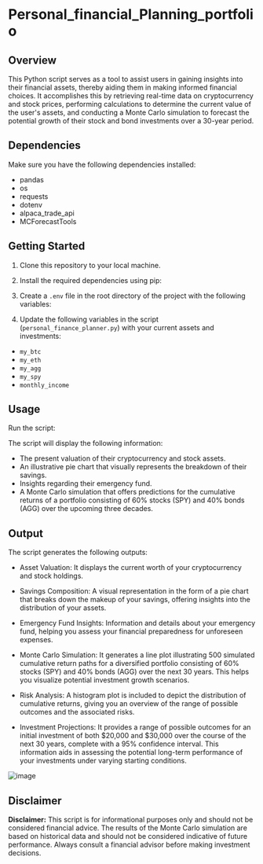 # Personal_financial_Planning_portfolio

## Overview

This Python script serves as a tool to assist users in gaining insights into their financial assets, thereby aiding them in making informed financial choices. It accomplishes this by retrieving real-time data on cryptocurrency and stock prices, performing calculations to determine the current value of the user's assets, and conducting a Monte Carlo simulation to forecast the potential growth of their stock and bond investments over a 30-year period.

## Dependencies

Make sure you have the following dependencies installed:

- pandas
- os
- requests
- dotenv
- alpaca_trade_api
- MCForecastTools

## Getting Started

1. Clone this repository to your local machine.

2. Install the required dependencies using pip:


3. Create a `.env` file in the root directory of the project with the following variables:


4. Update the following variables in the script (`personal_finance_planner.py`) with your current assets and investments:

- `my_btc`
- `my_eth`
- `my_agg`
- `my_spy`
- `monthly_income`

## Usage

Run the script:


The script will display the following information:

- The present valuation of their cryptocurrency and stock assets.
- An illustrative pie chart that visually represents the breakdown of their savings.
- Insights regarding their emergency fund.
- A Monte Carlo simulation that offers predictions for the cumulative returns of a portfolio consisting of 60% stocks (SPY) and 40% bonds (AGG) over the upcoming three decades.

## Output

The script generates the following outputs:

- Asset Valuation: It displays the current worth of your cryptocurrency and stock holdings.

- Savings Composition: A visual representation in the form of a pie chart that breaks down the makeup of your savings, offering insights into the distribution of your assets.

- Emergency Fund Insights: Information and details about your emergency fund, helping you assess your financial preparedness for unforeseen expenses.

- Monte Carlo Simulation: It generates a line plot illustrating 500 simulated cumulative return paths for a diversified portfolio consisting of 60% stocks (SPY) and 40% bonds (AGG) over the next 30 years. This helps you visualize potential investment growth scenarios.

- Risk Analysis: A histogram plot is included to depict the distribution of cumulative returns, giving you an overview of the range of possible outcomes and the associated risks.

- Investment Projections: It provides a range of possible outcomes for an initial investment of both $20,000 and $30,000 over the course of the next 30 years, complete with a 95% confidence interval. This information aids in assessing the potential long-term performance of your investments under varying starting conditions.

  
![image](https://github.com/Aaronbunting/Personal_financial_Planning_portfolio/assets/128101698/bec1a67d-56a5-470b-a438-5aa0581e1ede)



## Disclaimer

**Disclaimer:** This script is for informational purposes only and should not be considered financial advice. The results of the Monte Carlo simulation are based on historical data and should not be considered indicative of future performance. Always consult a financial advisor before making investment decisions.


